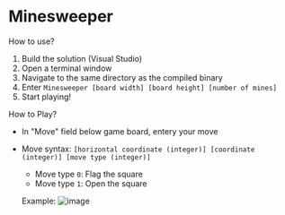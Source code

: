 # Minesweeper
How to use?
1. Build the solution (Visual Studio)
2. Open a terminal window
3. Navigate to the same directory as the compiled binary
4. Enter `Minesweeper [board width] [board height] [number of mines]`
5. Start playing!

How to Play?
- In "Move" field below game board, entery your move
- Move syntax: `[horizontal coordinate (integer)] [coordinate (integer)] [move type (integer)]`
  - Move type `0`: Flag the square
  - Move type `1`: Open the square
  
  Example: 
![image](https://user-images.githubusercontent.com/98582814/220234381-c91fe997-6952-4ea9-9aa6-59e6352214de.png)
